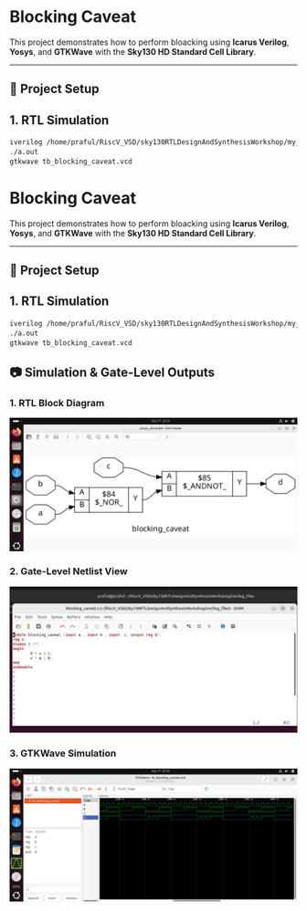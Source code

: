 # Blocking Caveat
This project demonstrates how to perform bloacking using **Icarus Verilog**, **Yosys**, and **GTKWave** with the **Sky130 HD Standard Cell Library**.

---

## 📁 Project Setup


## 1. RTL Simulation
```bash
iverilog /home/praful/RiscV_VSD/sky130RTLDesignAndSynthesisWorkshop/my_lib/verilog_model/primitives.v /home/praful/RiscV_VSD/sky130RTLDesignAndSynthesisWorkshop/my_lib/verilog_model/sky130_fd_sc_hd.v blocking_caveat_net.v tb_blocking_caveat.v
./a.out
gtkwave tb_blocking_caveat.vcd
```
# Blocking Caveat
This project demonstrates how to perform bloacking using **Icarus Verilog**, **Yosys**, and **GTKWave** with the **Sky130 HD Standard Cell Library**.

---

## 📁 Project Setup


## 1. RTL Simulation
```bash
iverilog /home/praful/RiscV_VSD/sky130RTLDesignAndSynthesisWorkshop/my_lib/verilog_model/primitives.v /home/praful/RiscV_VSD/sky130RTLDesignAndSynthesisWorkshop/my_lib/verilog_model/sky130_fd_sc_hd.v blocking_caveat_net.v tb_blocking_caveat.v
./a.out
gtkwave tb_blocking_caveat.vcd
```

## 📷 Simulation & Gate-Level Outputs

### 1. RTL Block Diagram
![Blocking Assignment Block Diagram](images/blocking_caveat.png)

### 2. Gate-Level Netlist View
![Blocking Assignment Gate-Level Netlist](images/blocking_caveat_gedit.png)

### 3. GTKWave Simulation
![Blocking Assignment GTKWave](images/blocking_caveat_gtkwave.png)






